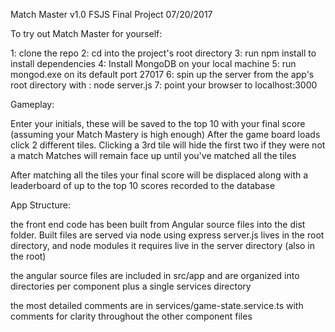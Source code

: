 Match Master v1.0
FSJS Final Project
07/20/2017

To try out Match Master for yourself: 

1: clone the repo
2: cd into the project's root directory
3: run npm install to install dependencies
4: Install MongoDB on your local machine
5: run mongod.exe on its default port 27017
6: spin up the server from the app's root directory with : node server.js
7: point your browser to localhost:3000

Gameplay:

Enter your initials, these will be saved to the top 10 with your final score (assuming your Match Mastery is high enough)
After the game board loads click 2 different tiles. Clicking a 3rd tile will hide the first two if they were not a match
Matches will remain face up until you've matched all the tiles

After matching all the tiles your final score will be displaced along with a leaderboard of up to the top 10 scores recorded to the database

App Structure:

the front end code has been built from Angular source files into the dist folder. Built files are served via node using express
server.js lives in the root directory, and node modules it requires live in the server directory (also in the root)

the angular source files are included in src/app and are organized into directories per component plus a single services directory

the most detailed comments are in services/game-state.service.ts with comments for clarity throughout the other component files